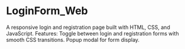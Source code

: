 # LoginForm_Web
A responsive login and registration page built with HTML, CSS, and JavaScript.  Features: Toggle between login and registration forms with smooth CSS transitions. Popup modal for form display.
